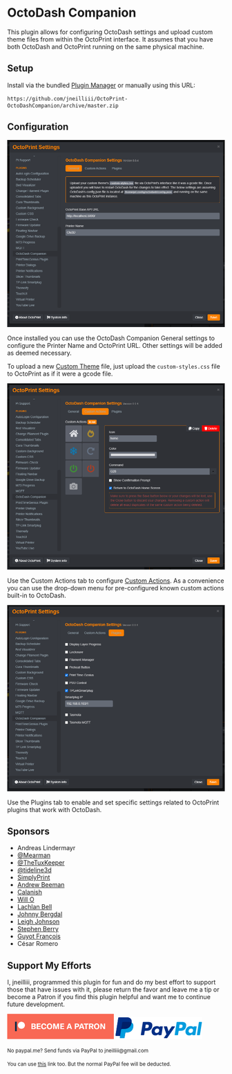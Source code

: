 # OctoDash Companion

This plugin allows for configuring OctoDash settings and upload custom theme files from within the OctoPrint interface. It assumes that you have both OctoDash and OctoPrint running on the same physical machine.

## Setup

Install via the bundled [Plugin Manager](https://docs.octoprint.org/en/master/bundledplugins/pluginmanager.html)
or manually using this URL:

    https://github.com/jneilliii/OctoPrint-OctoDashCompanion/archive/master.zip

## Configuration

![settings](screenshot_settings_general.png)

Once installed you can use the OctoDash Companion General settings to configure the Printer Name and OctoPrint URL. Other settings will be added as deemed necessary.

To upload a new [Custom Theme](https://github.com/UnchartedBull/OctoDash/wiki/Custom-Styles) file, just upload the `custom-styles.css` file to OctoPrint as if it were a gcode file.

![settings](screenshot_settings_custom_actions.png)

Use the Custom Actions tab to configure [Custom Actions](https://github.com/UnchartedBull/OctoDash/wiki/Custom-Actions). As a convenience you can use the drop-down menu for pre-configured known custom actions built-in to OctoDash.

![settings](screenshot_settings_plugins.png)

Use the Plugins tab to enable and set specific settings related to OctoPrint plugins that work with OctoDash.

## Sponsors
- Andreas Lindermayr
- [@Mearman](https://github.com/Mearman)
- [@TheTuxKeeper](https://github.com/thetuxkeeper)
- [@tideline3d](https://github.com/tideline3d/)
- [SimplyPrint](https://simplyprint.dk/)
- [Andrew Beeman](https://github.com/Kiendeleo)
- [Calanish](https://github.com/calanish)
- [Will O](https://github.com/4wrxb)
- [Lachlan Bell](https://lachy.io/)
- [Johnny Bergdal](https://github.com/bergdahl)
- [Leigh Johnson](https://github.com/leigh-johnson)
- [Stephen Berry](https://github.com/berrystephenw)
- [Guyot François](https://github.com/iFrostizz)
- César Romero

## Support My Efforts
I, jneilliii, programmed this plugin for fun and do my best effort to support those that have issues with it, please return the favor and leave me a tip or become a Patron if you find this plugin helpful and want me to continue future development.

[![Patreon](patreon-with-text-new.png)](https://www.patreon.com/jneilliii) [![paypal](paypal-with-text.png)](https://paypal.me/jneilliii)

<small>No paypal.me? Send funds via PayPal to jneilliii&#64;gmail&#46;com

You can use [this](https://www.paypal.com/cgi-bin/webscr?cmd=_xclick&business=jneilliii@gmail.com) link too. But the normal PayPal fee will be deducted.
</small>
